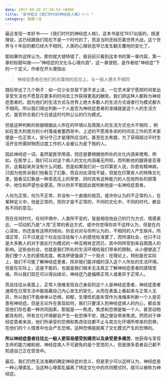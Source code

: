 ```yaml
---
date: 2017-09-29 17:59:53 +0800
title: "读书笔记《我们时代的神经症人格》（一）"
category: 晃眼一生
---
```


最近发现一本好书——《我们时代的神经症人格》，这本书是在1937出版的，按道理说，这已经跟我们现在不是一个时代的了，而且当时还经历着世界大战，这个世界与十年前的都已经大不相同，人类的心理状态早已发生翻天覆地的变化了。

那如果你这样认为，那你就大错特错了，我目前只看到这本书的第一章内容，第一章的标题叫做——“神经症的文化与心理内涵”，这一章很短，是作者给”神经症“下的一个定义。作者在开头便指出

> 神经症患者在他们的对事物的反应上，与一般人便大不相同

随后举出了几个例子：如一位少女甘居下游不求上进，一位艺术家宁愿把时间拿出享受生活也不愿意花更多的时间去工作获得更高的酬劳。我们把这种人都称为神经症患者的，因为他们的生活方式与世界上绝大多数人的生活方式或者行为模式都大不相同。所以我们得出判断一个人是否为神经症患者的准绳就是这个人的生活方式，是否符合我们今日或这时代所公认的行为模式。

但是这种判断的依据根据此人所在的环境以及周围人的生活方式也大不相同 ，例如在意大利南方的小村落或者墨西哥中，上述的不愿用多余的时间去工作的艺术家便是一位正常人，安分守己才是理所应当的。甚至在古希腊，为了获得超过平时生活开支所需财物而过度工作的人会被认为是下贱的人。

因此神经症一词，虽然是医学用语，但还是要根据他所处的文化内涵来使用，例如，在医学上，我们可以对这个病人的文化内涵毫无所知，而判断他的腿骨是否骨折，这看起来并没有什么问题。但是如果我们对一位印第安人说，你患有精神病，只因为他告诉我们他看见了幻象，而且对此深信不疑，但是在印第安人的特殊文化里，能看见幻象是一种至高无上的荣誉，同时具有这种能力的人在他所处的部落中，地位和声望也会更高，所以你并不能因此就判断他是一名神经症患者。

人何为正常，何为不正常，并没有一个直接的规范，或许你认为的不正常的人，在某种定义中，他是正常的，而你才是不正常的，不同的文化中，不同的时代，都会有不同的意见。

而在任何时代，任何环境中，人类所不变的，皆是相信他自己的行为方式、情感表达、一切动机乃是“人性”正常的表达方式，或许你觉得你并不这样认为，但是在内心深处，你还是有这样的倾向，你会对对与你所认为的，不相同的人产生排斥。所谓正常，只不过是这个社会加注给每个人的感觉标准罢了，而所谓社会，也只不过是大多数人的对于彼此行为模式的一种互相肯定而已，其中同样受到来自周围人的影响。这些由社会，也就是我们所处的生活环境给我们带来的限制，从小便塑造了我们整个人生的感情态度。弗洛伊德强调了一个观点：在理论上，特别是在实际上，我们不可能了解神经症患者，除非我们能详细的深入这个人所处的生活环境。但是在实际上，这是不能的，也就是我们根本无法真正了解神经症患者的感情思维。所以我们现在可以得出结论，神经症乃是偏移正常人或者异于正常人。

而且往往从表面上，正常人很难发现自己身前的这个人是神经症患者，神经症患者通常在日常生活中能隐藏自己内心发生的变化，从而在表面上看起来与正常人无异，所以我们不能单单以恐惧，抑郁，生理性机能失常作为准绳来判断一个人是否患有神经症。但是无论外在表现如何，我们只要深入到神经症病人的内心，都会发现他们存在着一种共同因素，那就是——焦虑。焦虑和恐惧是每一个人、甚至动物都具有的，所有文化环境都会产生一些恐惧不安，随之便会带来焦虑。然而对于神经症患者来说，他们所承受的恐惧和焦虑往往都不止与其文化环境所带来的恐惧，在他们的个人情景中也会产生恐惧，这种恐惧是脱离了文化模式产生的恐惧的。

**所以神经症患者往往比一般人更容易感受到痛苦以及承受更多痛苦**，他获得与享受生命的能力被削弱，神经症病人不可避免的是个受苦的人，但是很多患者自己都不知道自己正在受苦中。

最后，我们仍然无法准确的确定神经症的含义，但是至少可以这样认为，神经症是一种心理紊乱，当这种心理紊乱偏离了特定文化中的共同模式时，就可以被称为神经症。
